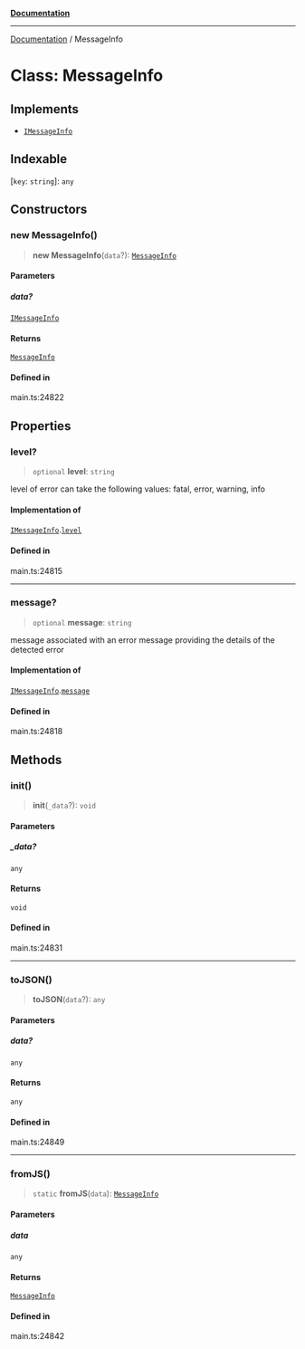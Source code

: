 [**Documentation**](../README.md)

***

[Documentation](../README.md) / MessageInfo

# Class: MessageInfo

## Implements

- [`IMessageInfo`](../interfaces/IMessageInfo.md)

## Indexable

 \[`key`: `string`\]: `any`

## Constructors

### new MessageInfo()

> **new MessageInfo**(`data`?): [`MessageInfo`](MessageInfo.md)

#### Parameters

##### data?

[`IMessageInfo`](../interfaces/IMessageInfo.md)

#### Returns

[`MessageInfo`](MessageInfo.md)

#### Defined in

main.ts:24822

## Properties

### level?

> `optional` **level**: `string`

level of error
can take the following values: fatal, error, warning, info

#### Implementation of

[`IMessageInfo`](../interfaces/IMessageInfo.md).[`level`](../interfaces/IMessageInfo.md#level)

#### Defined in

main.ts:24815

***

### message?

> `optional` **message**: `string`

message associated with an error
message providing the details of the detected error

#### Implementation of

[`IMessageInfo`](../interfaces/IMessageInfo.md).[`message`](../interfaces/IMessageInfo.md#message)

#### Defined in

main.ts:24818

## Methods

### init()

> **init**(`_data`?): `void`

#### Parameters

##### \_data?

`any`

#### Returns

`void`

#### Defined in

main.ts:24831

***

### toJSON()

> **toJSON**(`data`?): `any`

#### Parameters

##### data?

`any`

#### Returns

`any`

#### Defined in

main.ts:24849

***

### fromJS()

> `static` **fromJS**(`data`): [`MessageInfo`](MessageInfo.md)

#### Parameters

##### data

`any`

#### Returns

[`MessageInfo`](MessageInfo.md)

#### Defined in

main.ts:24842
